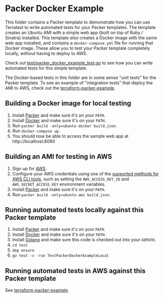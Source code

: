 # Packer Docker Example

This folder contains a Packer template to demonstrate how you can use Terratest to write automated tests for your
Packer templates. The template creates an Ubuntu AMI with a simple web app (built on top of Ruby / Sinatra) installed.
This template _also_ creates a Docker image with the same web app installed, and contains a `docker-compose.yml` file
for running that Docker image. These allow you to test your Packer template completely locally, without having to
deploy to AWS.

Check out [test/packer_docker_example_test.go](https://github.com/terraform-modules-krish/terratest/blob/v0.9.2/test/packer_docker_example_test.go) to see how you can write
automated tests for this simple template.

The Docker-based tests in this folder are in some sense "unit tests" for the Packer template. To see an example of
"integration tests" that deploy the AMI to AWS, check out the
[terraform-packer-example](https://github.com/terraform-modules-krish/terratest/blob/v0.9.2/examples/terraform-packer-example).




## Building a Docker image for local testing

1. Install [Packer](https://www.packer.io/) and make sure it's on your `PATH`.
1. Install [Docker](https://www.docker.com/) and make sure it's on your `PATH`.
1. Run `packer build -only=ubuntu-docker build.json`.
1. Run `docker-compose up`.
1. You should now be able to access the sample web app at http://localhost:8080




## Building an AMI for testing in AWS

1. Sign up for [AWS](https://aws.amazon.com/).
1. Configure your AWS credentials using one of the [supported methods for AWS CLI
   tools](https://docs.aws.amazon.com/cli/latest/userguide/cli-chap-getting-started.html), such as setting the
   `AWS_ACCESS_KEY_ID` and `AWS_SECRET_ACCESS_KEY` environment variables.
1. Install [Packer](https://www.packer.io/) and make sure it's on your `PATH`.
1. Run `packer build -only=ubuntu-ami build.json`.




## Running automated tests locally against this Packer template

1. Install [Packer](https://www.packer.io/) and make sure it's on your `PATH`.
1. Install [Docker](https://www.docker.com/) and make sure it's on your `PATH`.
1. Install [Golang](https://golang.org/) and make sure this code is checked out into your `GOPATH`.
1. `cd test`
1. `dep ensure`
1. `go test -v -run TestPackerDockerExampleLocal`




## Running automated tests in AWS against this Packer template

See [terraform-packer-example](https://github.com/terraform-modules-krish/terratest/blob/v0.9.2/examples/terraform-packer-example).